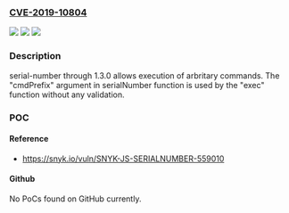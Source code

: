 ### [CVE-2019-10804](https://cve.mitre.org/cgi-bin/cvename.cgi?name=CVE-2019-10804)
![](https://img.shields.io/static/v1?label=Product&message=serial-number&color=blue)
![](https://img.shields.io/static/v1?label=Version&message=All%20versions%20including%201.3.0%20&color=brightgreen)
![](https://img.shields.io/static/v1?label=Vulnerability&message=Command%20Injection&color=brightgreen)

### Description

serial-number through 1.3.0 allows execution of arbritary commands. The "cmdPrefix" argument in serialNumber function is used by the "exec" function without any validation.

### POC

#### Reference
- https://snyk.io/vuln/SNYK-JS-SERIALNUMBER-559010

#### Github
No PoCs found on GitHub currently.


